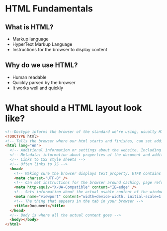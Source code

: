 # HTML Fundamentals

## What is HTML?

- Markup language
- HyperText Markup Language
- Instructions for the browser to display content

## Why do we use HTML?

- Human readable
- Quickly parsed by the browser
- It works well and quickly

# What should a HTML layout look like?

```html
<!--Doctype informs the browser of the standard we're using, usually HTML5 -->
<!DOCTYPE html>
<!-- Tells the browser where our html starts and finishes, can set additional attributes like language-->
<html lang="en">
  <!-- Additional information or settings about the website. Including metadata  -->
  <!-- Metadata: information about properties of the document and additional information for SEO -->
  <!-- Links to CSS style sheets -->
  <!-- Often links to JS -->
  <head>
    <!-- Making sure the browser displays text property. UTF8 contains all special characters and a large set of emojis -->
    <meta charset="UTF-8" />
    <!-- Can set instructions for the browser around caching, page refresh etc -->
    <meta http-equiv="X-UA-Compatible" content="IE=edge" />
    <!-- Sets information about the actual usable content of the window on the page. Very important for CSS media queries -->
    <meta name="viewport" content="width=device-width, initial-scale=1.0" />
    <!-- The thing that appears in the tab in your browser -->
    <title>Document</title>
  </head>
  <!-- Body is where all the actual content goes -->
  <body></body>
</html>
```
